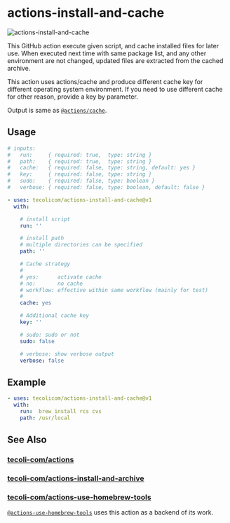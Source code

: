 # actions-install-and-cache

![actions-install-and-cache](https://github.com/tecoli-com/actions-install-and-cache/actions/workflows/test.yml/badge.svg)

This GitHub action execute given script, and cache installed files for
later use.  When executed next time with same package list, and any
other environment are not changed, updated files are extracted from
the cached archive.

This action uses actions/cache and produce different cache key for
different operating system environment.  If you need to use different
cache for other reason, provide a key by parameter.

Output is same as [`@actions/cache`](https://github.com/actions/cache).

## Usage

```yaml
# inputs:
#   run:     { required: true,  type: string }
#   path:    { required: true,  type: string }
#   cache:   { required: false, type: string, default: yes }
#   key:     { required: false, type: string }
#   sudo:    { required: false, type: boolean }
#   verbose: { required: false, type: boolean, default: false }

- uses: tecolicom/actions-install-and-cache@v1
  with:

    # install script
    run: ''

    # install path
    # multiple directories can be specified
    path: ''

    # Cache strategy
    #
    # yes:      activate cache
    # no:       no cache
    # workflow: effective within same workflow (mainly for test)
    #
    cache: yes

    # Additional cache key
    key: ''

    # sudo: sudo or not
    sudo: false

    # verbose: show verbose output
    verbose: false
```

## Example

```yaml
- uses: tecolicom/actions-install-and-cache@v1
  with:
    run:  brew install rcs cvs
    path: /usr/local
```

## See Also

### [tecoli-com/actions](https://github.com/tecoli-com/actions)

### [tecoli-com/actions-install-and-archive](https://github.com/tecoli-com/actions-install-and-archive)

### [tecoli-com/actions-use-homebrew-tools](https://github.com/tecoli-com/actions-use-homebrew-tools)

[`@actions-use-homebrew-tools`](https://github.com/tecoli-com/actions-use-homebrew-tools)
uses this action as a backend of its work.

